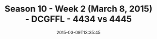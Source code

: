 ---
title: Season 10 - Week 2 (March 8, 2015) - DCGFFL - 4434 vs 4445
teams_score:
- team: 4434
  score: 25
- team: 4445
  score: 18
mvp: Jerrell Price (Power Blue), Kyle McKinney (Slate)
game-ball: N/A
season: 10
week: 2
date: '2015-03-09T13:35:45'
pageid: season-10-week-2-4434-vs-4445
---